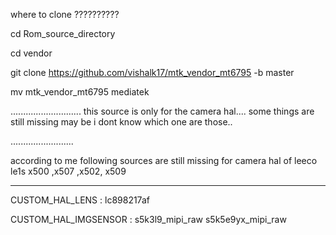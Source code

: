 where to clone ??????????

cd Rom_source_directory 

cd vendor

git clone https://github.com/vishalk17/mtk_vendor_mt6795 -b master

mv mtk_vendor_mt6795 mediatek


............................
this source is only for the camera hal.... some things are still missing may be i dont know which one are those..

.........................

according to me following sources are still missing for camera hal of leeco le1s x500 ,x507 ,x502, x509

****
CUSTOM_HAL_LENS : lc898217af 
                  
CUSTOM_HAL_IMGSENSOR :  s5k3l9_mipi_raw 
                        s5k5e9yx_mipi_raw
